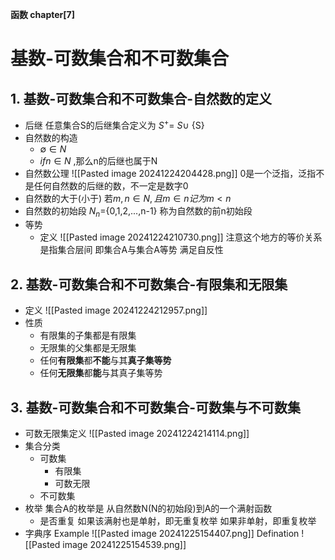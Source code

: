 **函数 chapter[7]**
# 基数-可数集合和不可数集合
## 1. 基数-可数集合和不可数集合-自然数的定义
- 后继
	任意集合S的后继集合定义为
	$S^+ =$ $S\cup$ {S}
- 自然数的构造
	- $\emptyset \in N$
	- $if n\in N$ ,那么n的后继也属于N
- 自然数公理
	![[Pasted image 20241224204428.png]]
	0是一个泛指，泛指不是任何自然数的后继的数，不一定是数字0
- 自然数的大于(小于)
	若$m,n\in N,且 m\in n 记为m<n$
- 自然数的初始段
	$N_n =${0,1,2,...,n-1}
	称为自然数的前n初始段
- 等势
	- 定义
		![[Pasted image 20241224210730.png]]
		注意这个地方的等价关系是指集合层间
		即集合A与集合A等势 满足自反性
## 2. 基数-可数集合和不可数集合-有限集和无限集
- 定义
	![[Pasted image 20241224212957.png]]
- 性质
	- 有限集的子集都是有限集
	- 无限集的父集都是无限集
	- 任何**有限集**都**不能**与其**真子集等势**
	- 任何**无限集**都**能**与其真子集等势
## 3. 基数-可数集合和不可数集合-可数集与不可数集
- 可数无限集定义
	![[Pasted image 20241224214114.png]]
- 集合分类
	- 可数集
		- 有限集
		- 可数无限
	- 不可数集
- 枚举
	集合A的枚举是
	从自然数N(N的初始段)到A的一个满射函数
	- 是否重复
		如果该满射也是单射，即无重复枚举
		如果非单射，即重复枚举
- 字典序
	Example
		![[Pasted image 20241225154407.png]]
	Defination
		![[Pasted image 20241225154539.png]]
	